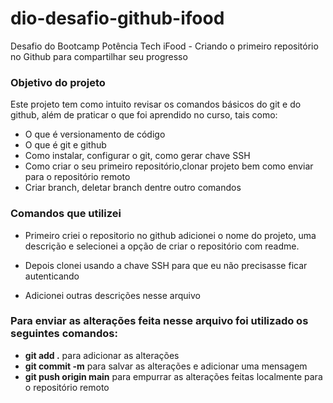 # dio-desafio-github-ifood
Desafio do Bootcamp Potência Tech iFood - Criando o primeiro repositório no Github para compartilhar seu progresso

### Objetivo do projeto

Este projeto tem como intuito revisar os comandos básicos do git e do github, além de praticar o que foi aprendido no curso, tais como:

- O que é versionamento de código
- O que é git e github
- Como instalar, configurar o git, como gerar chave SSH
- Como criar o seu primeiro repositório,clonar projeto bem como enviar para o repositório remoto
- Criar branch, deletar branch dentre outro comandos

### Comandos que utilizei 
- Primeiro criei o repositorio no github adicionei o nome do projeto, uma descrição e selecionei a opção de criar o repositório com readme.
- Depois clonei usando a chave SSH para que eu não precisasse ficar autenticando

- Adicionei outras descrições nesse arquivo 

### Para enviar as alterações feita nesse arquivo foi utilizado os seguintes comandos:

- **git add .** para adicionar as alterações 
- **git commit -m** para salvar as alterações e adicionar uma mensagem
- **git push origin main** para empurrar as alterações feitas localmente para o repositório remoto

